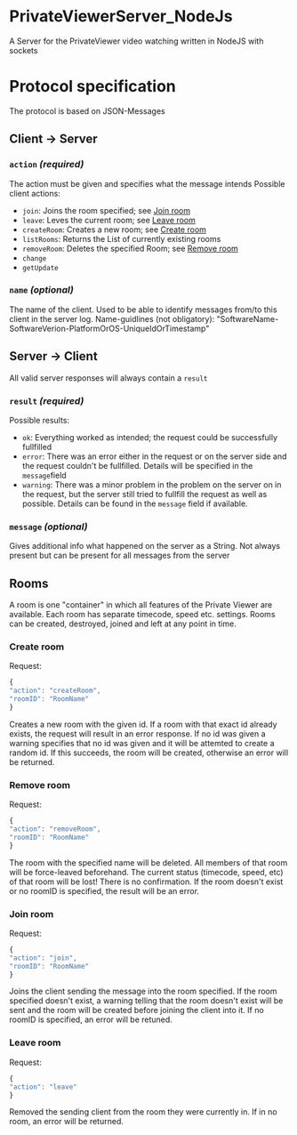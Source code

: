 # PrivateViewerServer_NodeJs
A Server for the PrivateViewer video watching written in NodeJS with sockets

# Protocol specification
The protocol is based on JSON-Messages
## Client -> Server
### `action` _(required)_
The action must be given and specifies what the message intends
Possible client actions:
- `join`: Joins the room specified; see [Join room](#join-room)
- `leave`: Leves the current room; see [Leave room](#leave-room)
- `createRoom`: Creates a new room; see [Create room](#create-room)
- `listRooms`: Returns the List of currently existing rooms
- `removeRoom`: Deletes the specified Room; see [Remove room](#remove-room)
- `change`
- `getUpdate`
### `name` _(optional)_
The name of the client. Used to be able to identify messages from/to this client in the server log.
Name-guidlines (not obligatory): "SoftwareName-SoftwareVerion-PlatformOrOS-UniqueIdOrTimestamp"

## Server -> Client
All valid server responses will always contain a `result`
### `result` _(required)_
Possible results:
- `ok`: Everything worked as intended; the request could be successfully fullfilled
- `error`: There was an error either in the request or on the server side and the request couldn't be fullfilled. Details will be specified in the `message`field
- `warning`: There was a minor problem in the problem on the server on in the request, but the server still tried to fullfill the request as well as possible. Details can be found in the `message` field if available.
### `message` _(optional)_
Gives additional info what happened on the server as a String. Not always present but can be present for all messages from the server

## Rooms
A room is one "container" in which all features of the Private Viewer are available. Each room has separate timecode, speed etc. settings. Rooms can be created, destroyed, joined and left at any point in time.
### Create room
Request:
```javascript
{
"action": "createRoom",
"roomID": "RoomName"
}
```
Creates a new room with the given id. If a room with that exact id already exists, the request will result in an error response. If no id was given a warning specifies that no id was given and it will be attemted to create a random id. If this succeeds, the room will be created, otherwise an error will be returned.
### Remove room
Request:
```javascript
{
"action": "removeRoom",
"roomID": "RoomName"
}
```
The room with the specified name will be deleted. All members of that room will be force-leaved beforehand. The current status (timecode, speed, etc) of that room will be lost! There is no confirmation.
If the room doesn't exist or no roomID is specified, the result will be an error.
### Join room
Request:
```javascript
{
"action": "join",
"roomID": "RoomName"
}
```
Joins the client sending the message into the room specified. If the room specified doesn't exist, a warning telling that the room doesn't exist will be sent and the room will be created before joining the client into it. If no roomID is specified, an error will be retuned.
### Leave room
Request:
```javascript
{
"action": "leave"
}
```
Removed the sending client from the room they were currently in. If in no room, an error will be returned.
